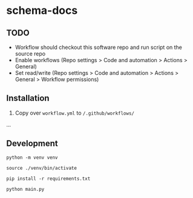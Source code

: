 # schema-docs

## TODO

* Workflow should checkout this software repo and run script on the source repo
* Enable workflows (Repo settings > Code and automation > Actions > General)
* Set read/write (Repo settings > Code and automation > Actions > General > Workflow permissions)

## Installation

1. Copy over `workflow.yml` to `/.github/workflows/`

...

## Development

`python -m venv venv`

`source ./venv/bin/activate`

`pip install -r requirements.txt`

`python main.py`
